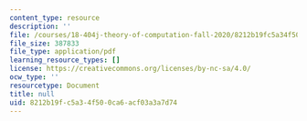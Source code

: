 ```yaml
---
content_type: resource
description: ''
file: /courses/18-404j-theory-of-computation-fall-2020/8212b19fc5a34f500ca6acf03a3a7d74_MIT18_404f20_lec16.pdf
file_size: 387833
file_type: application/pdf
learning_resource_types: []
license: https://creativecommons.org/licenses/by-nc-sa/4.0/
ocw_type: ''
resourcetype: Document
title: null
uid: 8212b19f-c5a3-4f50-0ca6-acf03a3a7d74
---
```

